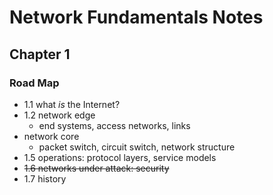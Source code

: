 # Network Fundamentals Notes

## Chapter 1

###  Road Map

* 1.1 what *is* the Internet?
* 1.2 network edge
  * end systems, access networks, links
* network core
  * packet switch, circuit switch, network structure
* 1.5 operations: protocol layers, service models
* ~~1.6 networks under attack: security~~
* 1.7 history
